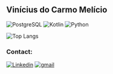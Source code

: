 ## Vinícius do Carmo Melício

![PostgreSQL](https://img.shields.io/badge/postgres-%23316192.svg?style=for-the-badge&logo=postgresql&logoColor=white)
![Kotlin](https://img.shields.io/badge/kotlin-%230095D5.svg?style=for-the-badge&logo=kotlin&logoColor=white)
![Python](https://img.shields.io/badge/python-%2314354C.svg?style=for-the-badge&logo=python&logoColor=white)

![Top Langs](https://github-readme-stats.vercel.app/api/top-langs/?username=abstratovcm&langs_count=8&theme=cobalt)

### Contact:
[![Linkedin](https://img.shields.io/badge/LinkedIn-0077B5?style=for-the-badge&logo=linkedin&logoColor=white)](https://www.linkedin.com/in/vin%C3%ADcius-do-carmo-mel%C3%ADcio-6858b61a2/)
[![gmail](https://img.shields.io/badge/Gmail-D14836?style=for-the-badge&logo=gmail&logoColor=white)](mailto:vinicmelicio@gmail.com)
